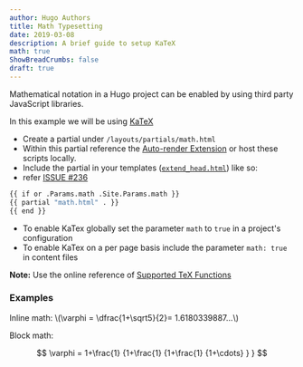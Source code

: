 ```yaml
---
author: Hugo Authors
title: Math Typesetting
date: 2019-03-08
description: A brief guide to setup KaTeX
math: true
ShowBreadCrumbs: false
draft: true
---
```


Mathematical notation in a Hugo project can be enabled by using third party JavaScript libraries.

<!--more-->

In this example we will be using [KaTeX](https://katex.org/)

-   Create a partial under `/layouts/partials/math.html`
-   Within this partial reference the [Auto-render Extension](https://katex.org/docs/autorender.html) or host these scripts locally.
-   Include the partial in your templates ([`extend_head.html`](../papermod/papermod-faq/#custom-head--footer)) like so:
-   refer [ISSUE #236](https://github.com/adityatelange/hugo-PaperMod/issues/236)

```bash
{{ if or .Params.math .Site.Params.math }}
{{ partial "math.html" . }}
{{ end }}
```

-   To enable KaTex globally set the parameter `math` to `true` in a project's configuration
-   To enable KaTex on a per page basis include the parameter `math: true` in content files

**Note:** Use the online reference of [Supported TeX Functions](https://katex.org/docs/supported.html)

### Examples

Inline math: \\(\varphi = \dfrac{1+\sqrt5}{2}= 1.6180339887…\\)

Block math:

$$ \varphi = 1+\frac{1} {1+\frac{1} {1+\frac{1} {1+\cdots} } } $$
